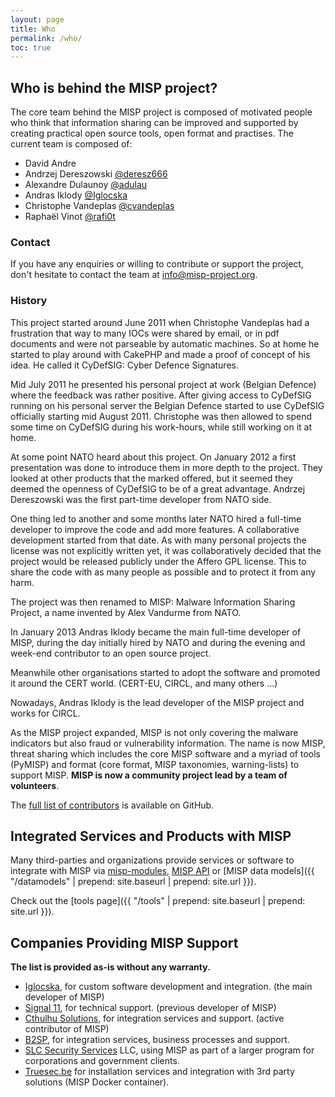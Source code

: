 ```yaml
---
layout: page
title: Who
permalink: /who/
toc: true
---
```


## Who is behind the MISP project?

The core team behind the MISP project is composed of motivated people who think that information sharing can be improved and supported by creating
practical open source tools, open format and practises. The current team is composed of:

* David Andre
* Andrzej Dereszowski [@deresz666](https://twitter.com/deresz666)
* Alexandre Dulaunoy [@adulau](https://www.twitter.com/adulau)
* Andras Iklody [@Iglocska](https://twitter.com/Iglocska)
* Christophe Vandeplas [@cvandeplas](https://twitter.com/cvandeplas)
* Raphaël Vinot [@rafi0t](https://twitter.com/rafi0t)

### Contact

If you have any enquiries or willing to contribute or support the project, don't hesitate to contact the team at [info@misp-project.org](info@misp-project.org).

### History

This project started around June 2011 when Christophe Vandeplas had a frustration that way to many IOCs were shared by email, or in pdf documents and were not parseable by automatic machines. So at home he started to play around with CakePHP and made a proof of concept of his idea. He called it CyDefSIG: Cyber Defence Signatures.

Mid July 2011 he presented his personal project at work (Belgian Defence) where the feedback was rather positive. After giving access to CyDefSIG running on his personal server the Belgian Defence started to use CyDefSIG officially starting mid August 2011.
Christophe was then allowed to spend some time on CyDefSIG during his work-hours, while still working on it at home.

At some point NATO heard about this project. On January 2012 a first presentation was done to introduce them in more depth to the project. They looked at other products that the marked offered, but it seemed they deemed the openness of CyDefSIG to be of a great advantage. Andrzej Dereszowski was the first part-time developer from NATO side.

One thing led to another and some months later NATO hired a full-time developer to improve the code and add more features. A collaborative development started from that date.
As with many personal projects the license was not explicitly written yet, it was collaboratively decided that the project would be released publicly under the Affero GPL license. This to share the code with as many people as possible and to protect it from any harm.

The project was then renamed to MISP: Malware Information Sharing Project, a name invented by Alex Vandurme from NATO.

In January 2013 Andras Iklody became the main full-time developer of MISP, during the day initially hired by NATO and during the evening and week-end contributor to an open source project.

Meanwhile other organisations started to adopt the software and promoted it around the CERT world.  (CERT-EU, CIRCL, and many others ...)

Nowadays, Andras Iklody is the lead developer of the MISP project and works for CIRCL.

As the MISP project expanded, MISP is not only covering the malware indicators but also fraud or vulnerability information. The name is now MISP, threat sharing which includes the core MISP software and a myriad of tools (PyMISP) and format (core format, MISP taxonomies, warning-lists) to support MISP.  **MISP is now a community project lead by a team of volunteers**.

The [full list of contributors](https://github.com/MISP/MISP/blob/2.4/AUTHORS) is available on GitHub.

## Integrated Services and Products with MISP

Many third-parties and organizations provide services or software to integrate with MISP via [misp-modules](https://github.com/MISP/misp-modules), [MISP API](https://www.circl.lu/doc/misp/automation/index.html) or [MISP data models]({{ "/datamodels" | prepend: site.baseurl | prepend: site.url }}).

Check out the [tools page]({{  "/tools" | prepend: site.baseurl | prepend: site.url }}).

## Companies Providing MISP Support

**The list is provided as-is without any warranty.**

- [Iglocska](mailto:andras.iklody+misp-project@gmail.com), for custom software development and integration. (the main developer of MISP)
- [Signal 11](http://signal11.eu), for technical support. (previous developer of MISP)
- [Cthulhu Solutions](mailto:david@cthulhu-solutions.com), for integration services and support. (active contributor of MISP)
- [B2SP](mailto:info@b2sp.be), for integration services, business processes and support.
- [SLC Security Services](http://slcsecurity.com) LLC, using MISP as part of a larger program for corporations and government clients.
- [Truesec.be](mailto:xavier@truesec.be) for installation services and integration with 3rd party solutions (MISP Docker container).

